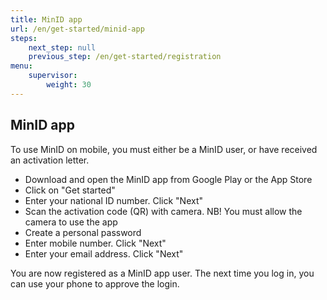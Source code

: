 ```yaml
---
title: MinID app
url: /en/get-started/minid-app
steps:
    next_step: null
    previous_step: /en/get-started/registration
menu:
    supervisor:
        weight: 30
---
```


## MinID app

To use MinID on mobile, you must either be a MinID user, or have received an activation letter.
- Download and open the MinID app from Google Play or the App Store
- Click on "Get started"
- Enter your national ID number. Click "Next"
- Scan the activation code (QR) with camera. NB! You must allow the camera to use the app
- Create a personal password
- Enter mobile number. Click "Next"
- Enter your email address. Click "Next"

You are now registered as a MinID app user. The next time you log in, you can use your phone to approve the login.